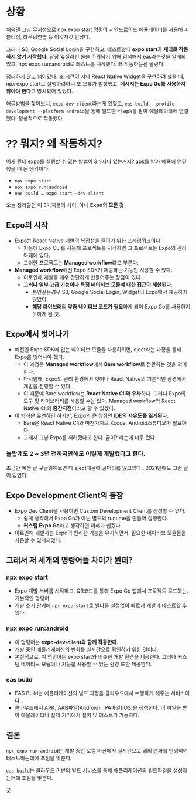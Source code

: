 # 상황

처음엔 그냥 무지성으로 npx expo start 명령어 + 안드로이드 에뮬레이터를 사용해 퍼블리싱, 라우팅연습 등 이것저것 만졌다.

그러나 S3, Google Social Login을 구현하고, 테스트할때 **expo start가 제대로 작동하지 않기 시작했다.** 당장 엎질러진 물을 주워담기 위해 검색해서 eas라는것을 알게되었고, npx expo run:android로 테스트를 시작했다. 왜 작동하는진 몰랐다.

정리하지 않고 넘어갔다. 또 시간이 지나 React Native Widget을 구현하려 했을 때, npx expo start로 실행하려하니 또 오류가 발생했고, **메시지는 Expo Go를 사용하지 않아야 한다**고 명시되어 있었다.

해결방법을 찾아보니, `expo-dev-client`라는게 있었고, `eas build --profile development --platform android`을 통해 빌드한 뒤 apk를 받아 에뮬레이터에 연결했다. 정상적으로 작동했다.

# ?? 뭐지? 왜 작동하지?

이게 뭔데 expo를 실행할 수 있는 방법이 3가지나 있는거지? apk를 받아 에뮬에 연결했을 때 든 생각이다.

- `npx expo start`
- `npx expo run:android`
- `eas build … expo start —dev-client`

오늘 정리할건 이 3가지들의 차이. 아니 **Expo의 모든 것**

## Expo의 시작

- Expo는 React Native 개발의 복잡성을 줄이기 위한 프레임워크이다.
  - 처음에 Expo CLI를 사용해 프로젝트를 시작하면 그 프로젝트는 Expo의 관리 아래에 있다.
  - 그러한 프로젝트는 **Managed workflow**라고 부른다.
- **Managed workflow**에선 Expo SDK가 제공하는 기능만 사용할 수 있다.
  - 이로인해 개발을 매우 간단하게 만들어주는 장점이 있다.
  - **그러나 일부 고급 기능이나 특정 네이티브 모듈에 대한 접근이 제한된다.**
    - 본인같은경우 S3, Google Social Login, Widget이 Expo에서 제공하지않았다.
    - **해당 라이브러리 맞춤 네이티브 코드가 필요**하게 되어 Expo Go를 사용하지 못하게 된 것.

## Expo에서 벗어나기

- 예전엔 Expo SDK에 없는 네이티브 모듈을 사용하려면, eject라는 과정을 통해 Expo를 벗어나야 했다.
  - 이 과정은 **Managed workflow**에서 **Bare workflow**로 전환하는 것을 의미한다.
  - 다시말해, Expo의 관리 환경에서 벗어나 React Native의 기본적인 환경에서 개발을 진행할 수 있다.
  - 이 때문에 Bare workflow는 **React Native Cli와 유사**하다. 그러나 Expo의 도구 및 라이브러리를 사용할 수는 있다. Managed workflow와 React Native Cli의 **중간지점**이라고 할 수 있겠다.
- 이 방식은 유연하긴 하지만, Expo의 큰 장점인 **IDE의 자유도를 잃게된다.**
  - Bare은 React Native Cli와 마찬가지로 Xcode, Android스튜디오가 필요하다.
  - 그래서 그냥 Expo를 꺼려했다고 한다. 굳이? 라는게 너무 컸다.

### 놀랍게도 2 ~ 3년 전까지만해도 이렇게 개발했다고 한다.

조금만 예전 글 구글링해보면 다 eject때문에 골머리를 앓고있다.. 2021년에도 그런 글이 있었다.

## Expo Development Client의 등장

- Expo Dev Client을 사용하면 Custom Development Client를 생성할 수 있다.
  - 쉽게 생각해서 Expo Go가 아닌 별도의 runtime을 만들어 실행한다.
  - **커스텀 Expo Go**라고 생각하면 이해가 쉽겠다.
- 이로인해 개발자는 Expo의 편리한 기능을 유지하면서, 필요한 네이티브 모듈들을 사용할 수 있게되었다.

## 그래서 저 세개의 명령어들 차이가 뭔데?

### npx expo start

- Expo 개발 서버를 시작하고, QR코드를 통해 Expo Go 앱에서 프로젝트 로드하는. 기본적인 명령어
- 개발 초기 단계에 `npx expo start`로 별다른 설정없이 빠르게 개발과 테스트할 수 있다.

### npx expo run:android

- 이 명령어는 **expo-dev-client와 함께 작동한다.**
- 개발 중인 애플리케이션의 변화를 실시간으로 확인하기 위한 것이다.
- 본질적으로, 이 명령어는 expo start와 비슷한 개발 환경을 제공한다. 그러나 커스텀 네이티브 모듈이나 기능을 사용할 수 있는 환경 또한 제공한다.

### eas build

- EAS Build는 애플리케이션의 빌드 과정을 클라우드에서 수행하게 해주는 서비스이다.
- 클라우드에서 APK, AAB파일(Android), IPA파일(IOS)을 생성한다. 이 파일을 받아 에뮬레이터나 실제 기기에서 설치 및 테스트가 가능하다.

## 결론

`npx expo run:android`는 개발 중인 로컬 머신에서 실시간으로 앱의 변화를 반영하며 테스트하는데에 초점을 맞춘다.

`eas build`는 클라우드 기반의 빌드 서비스를 통해 애플리케이션의 빌드파일을 생성하는거에 초점을 맞춘다.

끗
